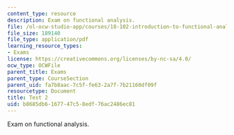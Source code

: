 ```yaml
---
content_type: resource
description: Exam on functional analysis.
file: /ol-ocw-studio-app/courses/18-102-introduction-to-functional-analysis-spring-2009/b8685db6167747c58edf76ac2486ec81_MIT18_102s09_exam_test02.pdf
file_size: 189140
file_type: application/pdf
learning_resource_types:
- Exams
license: https://creativecommons.org/licenses/by-nc-sa/4.0/
ocw_type: OCWFile
parent_title: Exams
parent_type: CourseSection
parent_uid: fa7b8aac-7c5f-fe63-2a7f-7b21160df09f
resourcetype: Document
title: Test 2
uid: b8685db6-1677-47c5-8edf-76ac2486ec81
---
```

Exam on functional analysis.